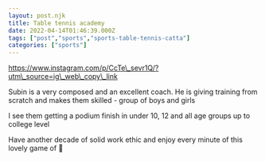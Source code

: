 ```yaml
---
layout: post.njk
title: Table tennis academy
date: 2022-04-14T01:46:39.000Z
tags: ["post","sports","sports-table-tennis-catta"]
categories: ["sports"]
---
```


https://www.instagram.com/p/CcTe\_sevr1Q/?utm\_source=ig\_web\_copy\_link

Subin is a very composed and an excellent coach. He is giving training from scratch and makes them skilled - group of boys and girls

I see them getting a podium finish in under 10, 12 and all age groups up to college level

Have another decade of solid work ethic and enjoy every minute of this lovely game of 🏓